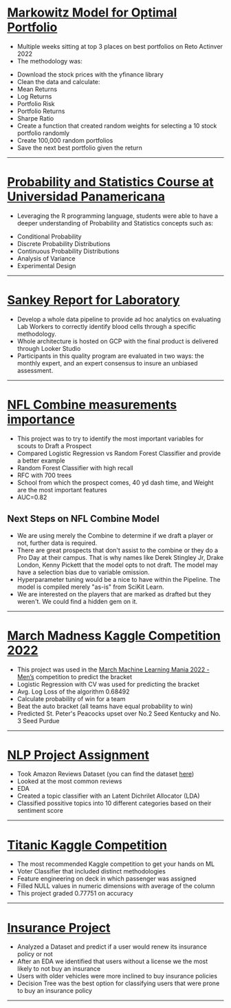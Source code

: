 

# [Markowitz Model for Optimal Portfolio](https://github.com/greg1997-dev/MyPortfolio/blob/main/notebooks/Markowitz.ipynb)
- Multiple weeks sitting at top 3 places on best portfolios on Reto Actinver 2022
- The methodology was:
 * Download the stock prices with the yfinance library
 * Clean the data and calculate:
  * Mean Returns
  * Log Returns
  * Portfolio Risk
  * Portfolio Returns
  * Sharpe Ratio
 * Create a function that created random weights for selecting a 10 stock portfolio randomly
 * Create 100,000 random portfolios 
 * Save the next best portfolio given the return

***

# [Probability and Statistics Course at Universidad Panamericana](https://github.com/greg1997-dev/Prob_and_Stats)
 - Leveraging the R programming language, students were able to have a deeper understanding of Probability and Statistics concepts such as:
 * Conditional Probability
 * Discrete Probability Distributions
 * Continuous Probability Distributions
 * Analysis of Variance
 * Experimental Design

***


# [Sankey Report for Laboratory](https://storage.googleapis.com/objects-hosted/Screenshot%2024-03-13%20AT%2012.00.00%20PM.png)
 - Develop a whole data pipeline to provide ad hoc analytics on evaluating Lab Workers to correctly identify blood cells through a specific methodology.
 - Whole architecture is hosted on GCP with the final product is delivered through Looker Studio
 - Participants in this quality program are evaluated in two ways: the monthly expert, and an expert consensus to insure an unbiased assessment.

***


# [NFL Combine measurements importance](https://github.com/greg1997-dev/MyPortfolio/blob/main/notebooks/NFL_Combine.ipynb)
- This project was to try to identify the most important variables for scouts to Draft a Prospect
- Compared Logistic Regression vs Random Forest Classifier and provide a better example
- Random Forest Classifier with high recall
- RFC with 700 trees
- School from which the prospect comes, 40 yd dash time, and Weight are the most important features
- AUC=0.82
## Next Steps on NFL Combine Model
- We are using merely the Combine to determine if we draft a player or not, further data is required.
- There are great prospects that don't assist to the combine or they do a Pro Day at their campus. That is why names like Derek Stingley Jr, Drake London, Kenny Pickett that the model opts to not draft. The model may have a selection bias due to variable omission.
- Hyperparameter tuning would be a nice to have within the Pipeline. The model is compiled merely "as-is" from SciKit Learn.
- We are interested on the players that are marked as drafted but they weren't. We could find a hidden gem on it.

*** 

# [March Madness Kaggle Competition 2022](https://github.com/greg1997-dev/MyPortfolio/blob/main/notebooks/March_Madness.ipynb)

- This project was used in the [March Machine Learning Mania 2022 - Men’s](https://www.kaggle.com/competitions/mens-march-mania-2022/overview) competition to predict the bracket
- Logistic Regression with CV was used for predicting the bracket
- Avg. Log Loss of the algorithm 0.68492
- Calculate probability of win for a team
- Beat the auto bracket (all teams have equal probability to win)
- Predicted St. Peter's Peacocks upset over No.2 Seed Kentucky and No. 3 Seed Purdue

***

# [NLP Project Assignment](https://github.com/greg1997-dev/MyPortfolio/blob/main/notebooks/Big_Data_Project.ipynb)

- Took Amazon Reviews Dataset (you can find the dataset [here](https://www.kaggle.com/datasets/bittlingmayer/amazonreviews))
- Looked at the most common reviews
- EDA 
- Created a topic classifier with an Latent Dichrilet Allocator (LDA)
- Classified possitive topics into 10 different categories based on their sentiment score
***

# [Titanic Kaggle Competition](https://github.com/greg1997-dev/Titanic_Kaggle_Competition/blob/main/notebooks/Titanic_Kaggle_Competition.ipynb)

- The most recommended Kaggle competition to get your hands on ML
- Voter Classifier that included distinct methodologies
- Feature engineering on deck in which passenger was assigned
- Filled NULL values in numeric dimensions with average of the column
- This project graded 0.77751 on accuracy

***

# [Insurance Project](https://github.com/greg1997-dev/MyPortfolio/blob/main/notebooks/Proyecto_Seguros.ipynb)

- Analyzed a Dataset and predict if a user would renew its insurance policy or not
- After an EDA we identified that users without a license we the most likely to not buy an insurance
- Users with older vehicles were more inclined to buy insurance policies
- Decision Tree was the best option for classifying users that were prone to buy an insurance policy
***


